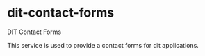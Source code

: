 # dit-contact-forms
DIT Contact Forms

This service is used to provide a contact forms for dit applications.
